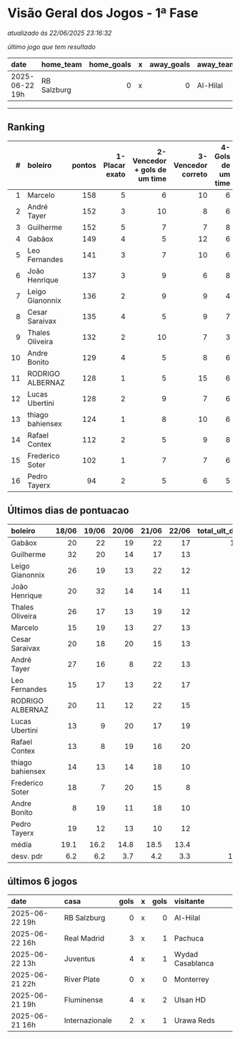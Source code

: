 # Visão Geral dos Jogos - 1ª Fase

_atualizado às 22/06/2025 23:16:32_

_último jogo que tem resultado_

| date           | home_team   |   home_goals | x   |   away_goals | away_team   |
|:---------------|:------------|-------------:|:----|-------------:|:------------|
| 2025-06-22 19h | RB Salzburg |            0 | x   |            0 | Al-Hilal    |



---
## Ranking
|   # | boleiro          |   pontos |   1-Placar exato |   2-Vencedor + gols de um time |   3-Vencedor correto |   4-Gols de um time |   5-Nenhum acerto |
|----:|:-----------------|---------:|-----------------:|-------------------------------:|---------------------:|--------------------:|------------------:|
|   1 | Marcelo          |      158 |                5 |                              6 |                   10 |                   6 |                 4 |
|   2 | André Tayer      |      152 |                3 |                             10 |                    8 |                   6 |                 4 |
|   3 | Guilherme        |      152 |                5 |                              7 |                    7 |                   8 |                 4 |
|   4 | Gabãox           |      149 |                4 |                              5 |                   12 |                   6 |                 4 |
|   5 | Leo Fernandes    |      141 |                3 |                              7 |                   10 |                   6 |                 5 |
|   6 | João Henrique    |      137 |                3 |                              9 |                    6 |                   8 |                 5 |
|   7 | Leigo Gianonnix  |      136 |                2 |                              9 |                    9 |                   4 |                 7 |
|   8 | Cesar Saraivax   |      135 |                4 |                              5 |                    9 |                   7 |                 6 |
|   9 | Thales Oliveira  |      132 |                2 |                             10 |                    7 |                   3 |                 9 |
|  10 | Andre Bonito     |      129 |                4 |                              5 |                    8 |                   6 |                 8 |
|  11 | RODRIGO ALBERNAZ |      128 |                1 |                              5 |                   15 |                   6 |                 4 |
|  12 | Lucas Ubertini   |      128 |                2 |                              9 |                    7 |                   6 |                 7 |
|  13 | thiago bahiensex |      124 |                1 |                              8 |                   10 |                   6 |                 6 |
|  14 | Rafael Contex    |      112 |                2 |                              5 |                    9 |                   8 |                 7 |
|  15 | Frederico Soter  |      102 |                1 |                              7 |                    7 |                   6 |                10 |
|  16 | Pedro Tayerx     |       94 |                2 |                              5 |                    6 |                   5 |                13 |

## Últimos dias de pontuacao
| boleiro          |   18/06 |   19/06 |   20/06 |   21/06 |   22/06 |   total_ult_dias |
|:-----------------|--------:|--------:|--------:|--------:|--------:|-----------------:|
| Gabãox           |    20   |    22   |    19   |    22   |    17   |            100   |
| Guilherme        |    32   |    20   |    14   |    17   |    13   |             96   |
| Leigo Gianonnix  |    26   |    19   |    13   |    22   |    12   |             92   |
| João Henrique    |    20   |    32   |    14   |    14   |    11   |             91   |
| Thales Oliveira  |    26   |    17   |    13   |    19   |    12   |             87   |
| Marcelo          |    15   |    19   |    13   |    27   |    13   |             87   |
| Cesar Saraivax   |    20   |    18   |    20   |    15   |    13   |             86   |
| André Tayer      |    27   |    16   |     8   |    22   |    13   |             86   |
| Leo Fernandes    |    15   |    17   |    13   |    22   |    17   |             84   |
| RODRIGO ALBERNAZ |    20   |    11   |    12   |    22   |    15   |             80   |
| Lucas Ubertini   |    13   |     9   |    20   |    17   |    19   |             78   |
| Rafael Contex    |    13   |     8   |    19   |    16   |    20   |             76   |
| thiago bahiensex |    14   |    13   |    14   |    18   |    10   |             69   |
| Frederico Soter  |    18   |     7   |    20   |    15   |     8   |             68   |
| Andre Bonito     |     8   |    19   |    11   |    18   |    10   |             66   |
| Pedro Tayerx     |    19   |    12   |    13   |    10   |    12   |             66   |
| média            |    19.1 |    16.2 |    14.8 |    18.5 |    13.4 |             82   |
| desv. pdr        |     6.2 |     6.2 |     3.7 |     4.2 |     3.3 |             10.7 |

## últimos 6 jogos
| date           | casa           |   gols | x   |   gols | visitante        |
|:---------------|:---------------|-------:|:----|-------:|:-----------------|
| 2025-06-22 19h | RB Salzburg    |      0 | x   |      0 | Al-Hilal         |
| 2025-06-22 16h | Real Madrid    |      3 | x   |      1 | Pachuca          |
| 2025-06-22 13h | Juventus       |      4 | x   |      1 | Wydad Casablanca |
| 2025-06-21 22h | River Plate    |      0 | x   |      0 | Monterrey        |
| 2025-06-21 19h | Fluminense     |      4 | x   |      2 | Ulsan HD         |
| 2025-06-21 16h | Internazionale |      2 | x   |      1 | Urawa Reds       |
